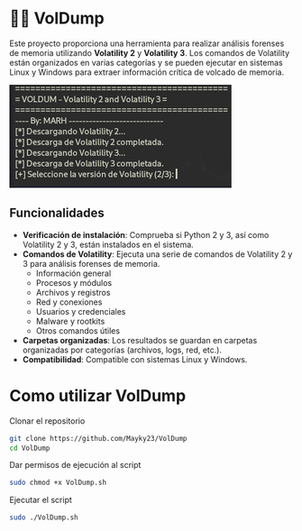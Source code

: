 # 🔎💾 VolDump

Este proyecto proporciona una herramienta para realizar análisis forenses de memoria utilizando **Volatility 2** y **Volatility 3**. Los comandos de Volatility están organizados en varias categorías y se pueden ejecutar en sistemas Linux y Windows para extraer información crítica de volcado de memoria.

![Pantalla principal de la herramienta](img/foto1.png)

## Funcionalidades

- **Verificación de instalación**: Comprueba si Python 2 y 3, así como Volatility 2 y 3, están instalados en el sistema.
- **Comandos de Volatility**: Ejecuta una serie de comandos de Volatility 2 y 3 para análisis forenses de memoria.
  - Información general
  - Procesos y módulos
  - Archivos y registros
  - Red y conexiones
  - Usuarios y credenciales
  - Malware y rootkits
  - Otros comandos útiles
- **Carpetas organizadas**: Los resultados se guardan en carpetas organizadas por categorías (archivos, logs, red, etc.).
- **Compatibilidad**: Compatible con sistemas Linux y Windows.

# Como utilizar VolDump

Clonar el repositorio
```bash
git clone https://github.com/Mayky23/VolDump
cd VolDump
```
Dar permisos de ejecución al script
```bash
sudo chmod +x VolDump.sh
```
Ejecutar el script
```bash
sudo ./VolDump.sh
```

